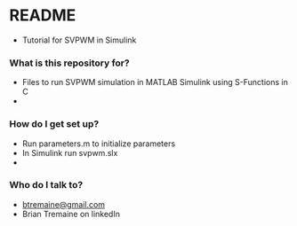 # README #

* Tutorial for SVPWM in Simulink

### What is this repository for? ###

* Files to run SVPWM simulation in MATLAB Simulink using S-Functions in C
* 

### How do I get set up? ###

* Run parameters.m to initialize parameters
* In Simulink run svpwm.slx
* 

### Who do I talk to? ###

* btremaine@gmail.com
* Brian Tremaine on linkedIn

